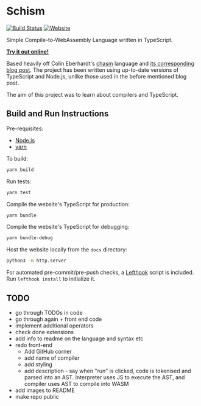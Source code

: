 # Schism

[![Build Status](https://img.shields.io/github/workflow/status/dominikrys/schism/Continuous%20Integration?style=flat-square)](https://github.com/dominikrys/wasm-compiler/actions)
[![Website](https://img.shields.io/website?down_color=lightgrey&style=flat-square&down_message=offline&up_color=brightgreen&up_message=online&url=https%3A%2F%2Fdominikrys.com%2Fschism)](https://dominikrys.com/schism/)

Simple Compile-to-WebAssembly Language written in TypeScript.

[<ins>**Try it out online!**</ins>](http://dominikrys.com/schism/)

Based heavily off Colin Eberhardt's [chasm](https://github.com/ColinEberhardt/chasm) language and [its corresponding blog post](https://blog.scottlogic.com/2019/05/17/webassembly-compiler.html). The project has been written using up-to-date versions of TypeScript and Node.js, unlike those used in the before mentioned blog post.

The aim of this project was to learn about compilers and TypeScript.

## Build and Run Instructions

Pre-requisites:

- [Node.js](https://nodejs.org/en/)
- [yarn](https://classic.yarnpkg.com/en/docs/install/)

To build:

```bash
yarn build
```

Run tests:

```bash
yarn test
```

Compile the website's TypeScript for production:

```bash
yarn bundle
```

Compile the website's TypeScript for debugging:

```bash
yarn bundle-debug
```

Host the website locally from the `docs` directory:

```bash
python3 -m http.server
```

For automated pre-commit/pre-push checks, a [Lefthook](https://github.com/evilmartians/lefthook) script is included. Run `lefthook install` to initialize it.

## TODO

- go through TODOs in code
- go through again + front end code
- implement additional operators
- check done extensions
- add info to readme on the language and syntax etc
- redo front-end
  - Add GitHub corner
  - add name of compiler
  - add styling
  - add description - say when "run" is clicked, code is tokenised and parsed into an AST. Interpreter uses JS to execute the AST, and compiler uses AST to compile into WASM
- add images to README
- make repo public
